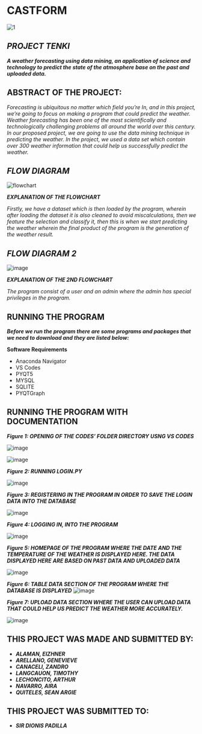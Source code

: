 # CASTFORM

![1](https://user-images.githubusercontent.com/63195930/80985937-7212df00-8e62-11ea-9e56-60f598c81981.png)

## *PROJECT TENKI*
***A weather forecasting using data mining, an application of science and technology to predict the state of the atmosphere base on the past and uploaded data.***



## ABSTRACT OF THE PROJECT:

*Forecasting is ubiquitous no matter which field you’re In, and in this project, we’re going to focus on making a program that could predict the weather. 
Weather forecasting has been one of the most scientifically and technologically challenging problems all around the world over this century. 
In our proposed project, we are going to use the data mining technique in predicting the weather. 
In the project, we used a data set which contain over 300 weather information that could help us successfully predict the weather.*


## ***FLOW DIAGRAM***

![flowchart](https://user-images.githubusercontent.com/63195930/80984888-0a0fc900-8e61-11ea-9149-390597a5ef35.png)

***EXPLANATION OF THE FLOWCHART***

*Firstly, we have a dataset which is then loaded by the program, wherein after loading the dataset it is also cleaned to avoid miscalculations, then we feature the selection and classify it, then this is when we start predicting the weather wherein the final product of the program is the generation of the weather result.*

## ***FLOW DIAGRAM 2***
![image](https://user-images.githubusercontent.com/63195930/81063506-7f83a400-8f0a-11ea-90cc-f59ce17fa576.png)

***EXPLANATION OF THE 2ND FLOWCHART***

*The program consist of a user and an admin where the admin has special privileges in the program.*

## RUNNING THE PROGRAM

***Before we run the program there are some programs and packages that we need to download and they are listed below:***

**Software Requirements**
- Anaconda Navigator
- VS Codes
- PYQT5
- MYSQL
- SQLITE 
- PYQTGraph

## RUNNING THE PROGRAM WITH DOCUMENTATION

***Figure 1: OPENING OF THE CODES’ FOLDER DIRECTORY USNG VS CODES***

![image](https://user-images.githubusercontent.com/63195930/81061902-bdcb9400-8f07-11ea-8cdc-b8900007f972.png)

![image](https://user-images.githubusercontent.com/63195930/81061919-c45a0b80-8f07-11ea-9e87-ee75fee9ae3e.png)

***Figure 2: RUNNING LOGIN.PY***

![image](https://user-images.githubusercontent.com/63195930/81061927-c6bc6580-8f07-11ea-84ae-7b6625abc14a.png)

***Figure 3: REGISTERING IN THE PROGRAM IN ORDER TO SAVE THE LOGIN DATA INTO THE DATABASE***

![image](https://user-images.githubusercontent.com/63195930/81061930-c8862900-8f07-11ea-946e-628f61431cc1.png)

***Figure 4: LOGGING IN, INTO THE PROGRAM***

![image](https://user-images.githubusercontent.com/63195930/81061936-cb811980-8f07-11ea-8a0f-f0d6a5dff2a3.png)

***Figure 5: HOMEPAGE OF THE PROGRAM WHERE THE DATE AND THE TEMPERATURE OF THE WEATHER IS DISPLAYED HERE. THE DATA DISPLAYED HERE ARE BASED ON PAST DATA AND UPLOADED DATA***

![image](https://user-images.githubusercontent.com/63195930/81062201-24e94880-8f08-11ea-9529-160a64c5cd3f.png)

***Figure 6: TABLE DATA SECTION OF THE PROGRAM WHERE THE DATABASE IS DISPLAYED***
![image](https://user-images.githubusercontent.com/63195930/81061950-d2a82780-8f07-11ea-9854-c591676024f2.png)

***Figure 7: UPLOAD DATA SECTION WHERE THE USER CAN UPLOAD DATA THAT COULD HELP US PREDICT THE WEATHER MORE ACCURATELY.***

![image](https://user-images.githubusercontent.com/63195930/81061958-d5a31800-8f07-11ea-9a5c-ccc75187ea17.png)


## THIS PROJECT WAS MADE AND SUBMITTED BY: 

- ***ALAMAN, EIZHNER***					
- ***ARELLANO, GENEVIEVE***
- ***CANACELI, ZANDRO***
- ***LANGCAUON, TIMOTHY***
- ***LECHONCITO, ARTHUR***
- ***NAVARRO, AIRA***
- ***QUITELES, SEAN ARGIE***

## THIS PROJECT WAS SUBMITTED TO:
- ***SIR DIONIS PADILLA***

